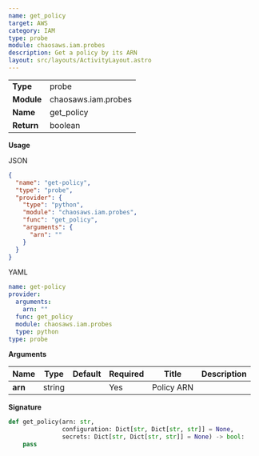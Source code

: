 ```yaml
---
name: get_policy
target: AWS
category: IAM
type: probe
module: chaosaws.iam.probes
description: Get a policy by its ARN
layout: src/layouts/ActivityLayout.astro
---
```


|            |                     |
| ---------- | ------------------- |
| **Type**   | probe               |
| **Module** | chaosaws.iam.probes |
| **Name**   | get_policy          |
| **Return** | boolean             |

**Usage**

JSON

```json
{
  "name": "get-policy",
  "type": "probe",
  "provider": {
    "type": "python",
    "module": "chaosaws.iam.probes",
    "func": "get_policy",
    "arguments": {
      "arn": ""
    }
  }
}
```

YAML

```yaml
name: get-policy
provider:
  arguments:
    arn: ""
  func: get_policy
  module: chaosaws.iam.probes
  type: python
type: probe
```

**Arguments**

| Name    | Type   | Default | Required | Title      | Description |
| ------- | ------ | ------- | -------- | ---------- | ----------- |
| **arn** | string |         | Yes      | Policy ARN |             |

**Signature**

```python
def get_policy(arn: str,
               configuration: Dict[str, Dict[str, str]] = None,
               secrets: Dict[str, Dict[str, str]] = None) -> bool:
    pass

```
